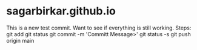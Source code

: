 # sagarbirkar.github.io
This is a new test commit. Want to see if everything is still working.
Steps:
git add <file name>
git status
git commit -m 'Committ Message>'
git status -s
git push origin main
<Enter username and password token in you github profile>

